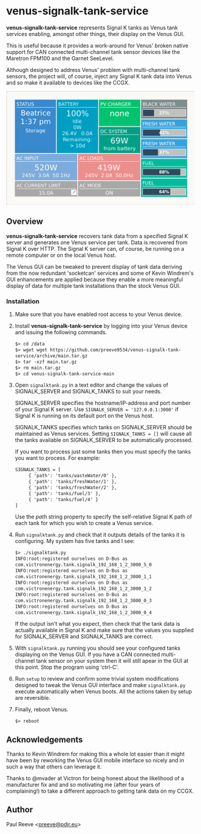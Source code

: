 # venus-signalk-tank-service

__venus-signalk-tank-service__ represents Signal K tanks as Venus
tank services enabling, amongst other things, their display on the
Venus GUI.

This is useful because it provides a work-around for Venus' broken
native support for CAN connected multi-channel tank sensor devices
like the Maretron FPM100 and the Garnet SeeLevel.

Although designed to address Venus' problem with multi-channel tank
sensors, the project will, of course, inject any Signal K tank data
into Venus and so make it available to devices like the CCGX.

![CCGX tank display](venus.png)

## Overview

__venus-signalk-tank-service__ recovers tank data from a specified
Signal K server and generates one Venus service per tank.
Data is recovered from Signal K over HTTP.
The Signal K server can, of course, be running on a remote computer or
on the local Venus host.

The Venus GUI can be tweaked to prevent display of tank data deriving
from the now redundant 'socketcan' services and some of Kevin Windrem's
GUI enhancements are applied because they enable a more meaningful
display of data for multiple tank installations than the stock Venus
GUI.

### Installation

1. Make sure that you have enabled root access to your Venus device.
   
2. Install __venus-signalk-tank-service__ by logging into your Venus
   device and issuing the following commands.
   ```
   $> cd /data
   $> wget wget https://github.com/preeve9534/venus-signalk-tank-service/archive/main.tar.gz
   $> tar -xzf main.tar.gz
   $> rm main.tar.gz
   $> cd venus-signalk-tank-service-main
   ```

3. Open ```signalktank.py``` in a text editor and change the
   values of SIGNALK_SERVER and SIGNALK_TANKS to suit your needs.

   SIGNALK_SERVER specifies the hostname/IP-address and port
   number of your Signal K server.
   Use ```SIGNALK_SERVER = '127.0.0.1:3000'``` if Signal K is
   running on its default port on the Venus host.
   
   SIGNALK_TANKS specifies which tanks on SIGNALK_SERVER should
   be maintained as Venus services.
   Setting ```SIGNALK_TANKS = []``` will cause all the tanks
   available on SIGNALK_SERVER to be automatically processed.
   
   If you want to process just some tanks then you must specify the
   tanks you want to process. For example:
   ```
   SIGNALK_TANKS = [
        { 'path': 'tanks/wasteWater/0' },
        { 'path': 'tanks/freshWater/1' },
        { 'path': 'tanks/freshWater/2' },
        { 'path': 'tanks/fuel/3' },
        { 'path': 'tanks/fuel/4' }
   ]
   ```
   
   Use the *path* string property to specify the self-relative Signal K
   path of each tank for which you wish to create a Venus service.
   
4. Run ```signalktank.py``` and check that it outputs details of the tanks
   it is configuring.
   My system has five tanks and I see:
   ```
   $> ./signalktank.py 
   INFO:root:registered ourselves on D-Bus as com.victronenergy.tank.signalk_192_168_1_2_3000_5_0
   INFO:root:registered ourselves on D-Bus as com.victronenergy.tank.signalk_192_168_1_2_3000_1_1
   INFO:root:registered ourselves on D-Bus as com.victronenergy.tank.signalk_192_168_1_2_3000_1_2
   INFO:root:registered ourselves on D-Bus as com.victronenergy.tank.signalk_192_168_1_2_3000_0_3
   INFO:root:registered ourselves on D-Bus as com.victronenergy.tank.signalk_192_168_1_2_3000_0_4
   ```
   If the output isn't what you expect, then check that the tank data
   is actually available in Signal K and make sure that the values
   you supplied for SIGNALK_SERVER and SIGNALK_TANKS are correct.

5. With ```signalktank.py``` running you should see your configured tanks
   displaying on the Venus GUI.
   If you have a CAN connected multi-channel tank sensor on your system then
   it will still apear in the GUI at this point.
   Stop the program using 'ctrl-C'.

6. Run ```setup``` to review and confirm some trivial system modifications
   designed to tweak the Venus GUI interface and make ```signalktank.py```
   execute automatically when Venus boots.
   All the actions taken by setup are reversible.
   
7. Finally, reboot Venus.
   ```
   $> reboot
   ```

## Acknowledgements

Thanks to Kevin Windrem for making this a whole lot easier than it might have
been by reworking the Venus GUI mobile interface so nicely and in such a way
that others can leverage it.

Thanks to @mvader at Victron for being honest about the likelihood of a
manufacturer fix and and so motivating me (after four years of complaining!)
to take a different approach to getting tank data on my CCGX.

## Author

Paul Reeve \<<preeve@pdjr.eu>\>
